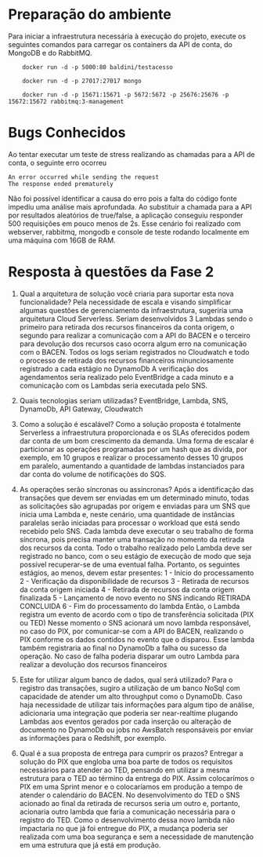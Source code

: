 # Preparação do ambiente

Para iniciar a infraestrutura necessária à execução do projeto, execute os seguintes comandos para carregar os containers da API de conta, do MongoDB e do RabbitMQ.

```
	docker run -d -p 5000:80 baldini/testacesso
	
	docker run -d -p 27017:27017 mongo
	
	docker run -d -p 15671:15671 -p 5672:5672 -p 25676:25676 -p 15672:15672 rabbitmq:3-management
```

# Bugs Conhecidos
Ao tentar executar um teste de stress realizando as chamadas para a API de conta, o seguinte erro ocorreu
    
    An error occurred while sending the request
    The response ended prematurely

Não foi possível identificar a causa do erro pois a falta do código fonte impediu uma análise mais aprofundada.
Ao substituir a chamada para a API por resultados aleatórios de true/false, a aplicação conseguiu responder 500 requisições em pouco menos de 2s. 
Esse cenário foi realizado com webserver, rabbitmq, mongodb e console de teste rodando localmente em uma máquina com 16GB de RAM.


# Resposta à questões da Fase 2

1.	Qual a arquitetura de solução você criaria para suportar esta nova funcionalidade?
	Pela necessidade de escala e visando simplificar algumas questões de gerenciamento da infraestrutura, sugeriria uma arquitetura Cloud Serverless.
	Seriam desenvolvidos 3 Lambdas sendo o primeiro para retirada dos recursos financeiros da conta origem, o segundo para realizar a comunicação com a API do BACEN e o terceiro para devolução dos recursos caso ocorra algum erro na comunicação com o BACEN.
	Todos os logs seriam registrados no Cloudwatch e todo o processo de retirada dos recursos financeiros minunciosamente registrado a cada estágio no DynamoDb
	A verificação dos agendamentos seria realizado pelo EventBridge a cada minuto e a comunicação com os Lambdas seria executada pelo SNS.
   
2. 	Quais tecnologias seriam utilizadas?
	EventBridge, Lambda, SNS, DynamoDb, API Gateway, Cloudwatch
   
3. 	Como a solução é escalável?
	Como a solução proposta é totalmente Serverless a infraestrutura proporcionada e os SLAs oferecidos podem dar conta de um bom crescimento da demanda.
	Uma forma de escalar é particionar as operações programadas por um hash que as divida, por exemplo, em 10 grupos e realizar o processamento desses 10 grupos em paralelo, aumentando a quantidade de lambdas instanciados para dar conta do volume de notificações do SQS.
   
4. 	As operações serão síncronas ou assíncronas?
	Após a identificação das transações que devem ser enviadas em um determinado minuto, todas as solicitações são agrupadas por origem e enviadas para um SNS que inicia uma Lambda e, neste cenário, uma quantidade de instâncias paralelas serão iniciadas para processar o workload que está sendo recebido pelo SNS.
	Cada lambda deve executar o seu trabalho de forma síncrona, pois precisa manter uma transação no momento da retirada dos recursos da conta.
	Todo o trabalho realizado pelo Lambda deve ser registrado no banco, com o seu estágio de execução de modo que seja possível recuperar-se de uma eventual falha.
	Portanto, os seguintes estágios, ao menos, devem estar presentes:
	1 - Início do processamento 
	2 - Verificação da disponibilidade de recursos
	3 - Retirada de recursos da conta origem iniciada
	4 - Retirada de recursos da conta origem finalizada
	5 - Lançamento de novo evento no SNS indicando RETIRADA CONCLUIDA
	6 - Fim do processamento do lambda
	Então, o Lambda registra um evento de acordo com o tipo de transferência solicitada (PIX ou TED)
	Nesse momento o SNS acionará um novo lambda responsável, no caso do PIX, por comunicar-se com a API do BACEN, realizando o PIX conforme os dados contidos no evento que o disparou. 
	Esse lambda também registraria ao final no DynamoDb a falha ou sucesso da operação. No caso de falha poderia disparar um outro Lambda para realizar a devolução dos recursos financeiros
   
5. 	Este for utilizar algum banco de dados, qual será utilizado?
	Para o registro das transações, sugiro a utilização de um banco NoSql com capacidade de atender um alto throughput como o DynamoDb.
	Caso haja necessidade de utilizar tais informações para algum tipo de análise, adicionaria uma integração que poderia ser near-realtime plugando Lambdas aos eventos gerados por cada inserção ou alteração de documento no DynamoDb ou jobs no AwsBatch responsáveis por enviar as informações para o Redshift, por exemplo.
	
6. 	Qual é a sua proposta de entrega para cumprir os prazos?
	Entregar a solução do PIX que engloba uma boa parte de todos os requisitos necessários para atender ao TED, pensando em utilizar a mesma estrutura para o TED ao término da entrega do PIX.
	Assim colocarímos o PIX em uma Sprint menor e o colocaríamos em produção a tempo de atender o calendário do BACEN.
	No desenvolvimento do TED o SNS acionado ao final da retirada de recursos seria um outro e, portanto, acionaria outro lambda que faria a comunicação necessária para o registro do TED. Como o desenvolvimento dessa novo lambda não impactaria no que já foi entregue do PIX, a mudança poderia ser realizada com uma boa segurança e sem a necessidade de manutenção em uma estrutura que já está em produção.